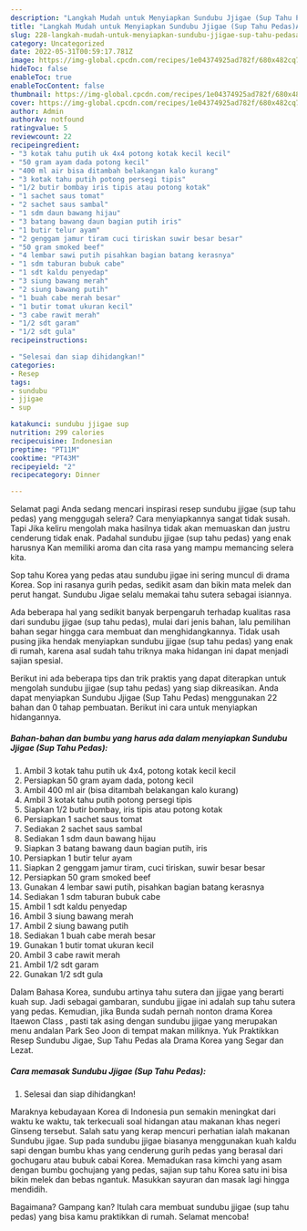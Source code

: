 ```yaml
---
description: "Langkah Mudah untuk Menyiapkan Sundubu Jjigae (Sup Tahu Pedas)Anti Ribet"
title: "Langkah Mudah untuk Menyiapkan Sundubu Jjigae (Sup Tahu Pedas)Anti Ribet"
slug: 228-langkah-mudah-untuk-menyiapkan-sundubu-jjigae-sup-tahu-pedasanti-ribet
category: Uncategorized
date: 2022-05-31T00:59:17.781Z
image: https://img-global.cpcdn.com/recipes/1e04374925ad782f/680x482cq70/sundubu-jjigae-sup-tahu-pedas-foto-resep-utama.jpg
hideToc: false
enableToc: true
enableTocContent: false
thumbnail: https://img-global.cpcdn.com/recipes/1e04374925ad782f/680x482cq70/sundubu-jjigae-sup-tahu-pedas-foto-resep-utama.jpg
cover: https://img-global.cpcdn.com/recipes/1e04374925ad782f/680x482cq70/sundubu-jjigae-sup-tahu-pedas-foto-resep-utama.jpg
author: Admin
authorAv: notfound
ratingvalue: 5
reviewcount: 22
recipeingredient:
- "3 kotak tahu putih uk 4x4 potong kotak kecil kecil"
- "50 gram ayam dada potong kecil"
- "400 ml air bisa ditambah belakangan kalo kurang"
- "3 kotak tahu putih potong persegi tipis"
- "1/2 butir bombay iris tipis atau potong kotak"
- "1 sachet saus tomat"
- "2 sachet saus sambal"
- "1 sdm daun bawang hijau"
- "3 batang bawang daun bagian putih iris"
- "1 butir telur ayam"
- "2 genggam jamur tiram cuci tiriskan suwir besar besar"
- "50 gram smoked beef"
- "4 lembar sawi putih pisahkan bagian batang kerasnya"
- "1 sdm taburan bubuk cabe"
- "1 sdt kaldu penyedap"
- "3 siung bawang merah"
- "2 siung bawang putih"
- "1 buah cabe merah besar"
- "1 butir tomat ukuran kecil"
- "3 cabe rawit merah"
- "1/2 sdt garam"
- "1/2 sdt gula"
recipeinstructions:

- "Selesai dan siap dihidangkan!"
categories:
- Resep
tags:
- sundubu
- jjigae
- sup

katakunci: sundubu jjigae sup 
nutrition: 299 calories
recipecuisine: Indonesian
preptime: "PT11M"
cooktime: "PT43M"
recipeyield: "2"
recipecategory: Dinner

---
```



Selamat pagi Anda sedang mencari inspirasi resep sundubu jjigae (sup tahu pedas) yang menggugah selera? Cara menyiapkannya sangat tidak susah. Tapi Jika keliru mengolah maka hasilnya tidak akan memuaskan dan justru cenderung tidak enak. Padahal sundubu jjigae (sup tahu pedas) yang enak harusnya Kan memiliki aroma dan cita rasa yang mampu memancing selera kita.


Sop tahu Korea yang pedas atau sundubu jigae ini sering muncul di drama Korea. Sop ini rasanya gurih pedas, sedikit asam dan bikin mata melek dan perut hangat. Sundubu Jigae selalu memakai tahu sutera sebagai isiannya.

Ada beberapa hal yang sedikit banyak berpengaruh terhadap kualitas rasa dari sundubu jjigae (sup tahu pedas), mulai dari jenis bahan, lalu pemilihan bahan segar hingga cara membuat dan menghidangkannya. Tidak usah pusing jika hendak menyiapkan sundubu jjigae (sup tahu pedas) yang enak di rumah, karena asal sudah tahu triknya maka hidangan ini dapat menjadi sajian spesial.


Berikut ini ada beberapa tips dan trik praktis yang dapat diterapkan untuk mengolah sundubu jjigae (sup tahu pedas) yang siap dikreasikan. Anda dapat menyiapkan Sundubu Jjigae (Sup Tahu Pedas) menggunakan 22 bahan dan 0 tahap pembuatan. Berikut ini cara untuk menyiapkan hidangannya.

<!--inarticleads1-->

##### Bahan-bahan dan bumbu yang harus ada dalam menyiapkan Sundubu Jjigae (Sup Tahu Pedas):

1. Ambil 3 kotak tahu putih uk 4x4, potong kotak kecil kecil
1. Persiapkan 50 gram ayam dada, potong kecil
1. Ambil 400 ml air (bisa ditambah belakangan kalo kurang)
1. Ambil 3 kotak tahu putih potong persegi tipis
1. Siapkan 1/2 butir bombay, iris tipis atau potong kotak
1. Persiapkan 1 sachet saus tomat
1. Sediakan 2 sachet saus sambal
1. Sediakan 1 sdm daun bawang hijau
1. Siapkan 3 batang bawang daun bagian putih, iris
1. Persiapkan 1 butir telur ayam
1. Siapkan 2 genggam jamur tiram, cuci tiriskan, suwir besar besar
1. Persiapkan 50 gram smoked beef
1. Gunakan 4 lembar sawi putih, pisahkan bagian batang kerasnya
1. Sediakan 1 sdm taburan bubuk cabe
1. Ambil 1 sdt kaldu penyedap
1. Ambil 3 siung bawang merah
1. Ambil 2 siung bawang putih
1. Sediakan 1 buah cabe merah besar
1. Gunakan 1 butir tomat ukuran kecil
1. Ambil 3 cabe rawit merah
1. Ambil 1/2 sdt garam
1. Gunakan 1/2 sdt gula


Dalam Bahasa Korea, sundubu artinya tahu sutera dan jjigae yang berarti kuah sup. Jadi sebagai gambaran, sundubu jjigae ini adalah sup tahu sutera yang pedas. Kemudian, jika Bunda sudah pernah nonton drama Korea Itaewon Class , pasti tak asing dengan sundubu jjigae yang merupakan menu andalan Park Seo Joon di tempat makan miliknya. Yuk Praktikkan Resep Sundubu Jigae, Sup Tahu Pedas ala Drama Korea yang Segar dan Lezat. 

<!--inarticleads2-->

##### Cara memasak Sundubu Jjigae (Sup Tahu Pedas):


1. Selesai dan siap dihidangkan!

Maraknya kebudayaan Korea di Indonesia pun semakin meningkat dari waktu ke waktu, tak terkecuali soal hidangan atau makanan khas negeri Ginseng tersebut. Salah satu yang kerap mencuri perhatian ialah makanan Sundubu jigae. Sup pada sundubu jjigae biasanya menggunakan kuah kaldu sapi dengan bumbu khas yang cenderung gurih pedas yang berasal dari gochugaru atau bubuk cabai Korea. Memadukan rasa kimchi yang asam dengan bumbu gochujang yang pedas, sajian sup tahu Korea satu ini bisa bikin melek dan bebas ngantuk. Masukkan sayuran dan masak lagi hingga mendidih. 

Bagaimana? Gampang kan? Itulah cara membuat sundubu jjigae (sup tahu pedas) yang bisa kamu praktikkan di rumah. Selamat mencoba!
